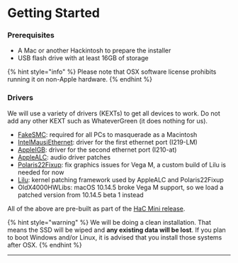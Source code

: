 # Getting Started

### Prerequisites

* A Mac or another Hackintosh to prepare the installer
* USB flash drive with at least 16GB of storage

{% hint style="info" %}
Please note that OSX software license prohibits running it on non-Apple hardware.
{% endhint %}

### Drivers

We will use a variety of drivers \(KEXTs\) to get all devices to work. Do not add any other KEXT such as WhateverGreen \(it does nothing for us\).

* [FakeSMC](https://github.com/RehabMan/OS-X-FakeSMC-kozlek): required for all PCs to masquerade as a Macintosh
* [IntelMausiEthernet](https://github.com/Mieze/IntelMausiEthernet): driver for the first ethernet port \(I219-LM\)
* [AppleIGB](https://github.com/andyvand/Intel-OS-X-LAN-Driver/tree/master/AppleIGB): driver for the second ethernet port \(I210-at\)
* [AppleALC](https://github.com/osy86/AppleALC): audio driver patches
* [Polaris22Fixup](https://github.com/osy86/Polaris22Fixup): fix graphics issues for Vega M, a custom build of Lilu is needed for now
* [Lilu](https://github.com/acidanthera/Lilu): kernel patching framework used by AppleALC and Polaris22Fixup
* OldX4000HWLibs: macOS 10.14.5 broke Vega M support, so we load a patched version from 10.14.5 beta 1 instead

All of the above are pre-built as part of the [HaC Mini release](https://github.com/osy86/HaC-Mini/releases).

{% hint style="warning" %}
We will be doing a clean installation. That means the SSD will be wiped and **any existing data will be lost**. If you plan to boot Windows and/or Linux, it is advised that you install those systems after OSX.
{% endhint %}

* * * 
